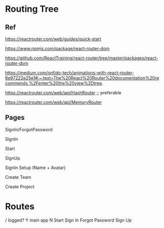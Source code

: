 # Routing Tree

## Ref

https://reactrouter.com/web/guides/quick-start

https://www.npmjs.com/package/react-router-dom

https://github.com/ReactTraining/react-router/tree/master/packages/react-router-dom

https://medium.com/onfido-tech/animations-with-react-router-8e97222e25e1#:~:text=The%20React%20Router%20documentation%20recommends,%2Fenter%20the%20view%2Dtree.

https://reactrouter.com/web/api/HashRouter ;; preferable

https://reactrouter.com/web/api/MemoryRouter

## Pages

SignIn/ForgotPassword

SignIn

Start

SignUp

SignIn Setup (Name + Avatar)

Create Team

Create Project

# Routes

/
logged?
Y main app
N Start
Sign In
Forgot Password
Sign Up
